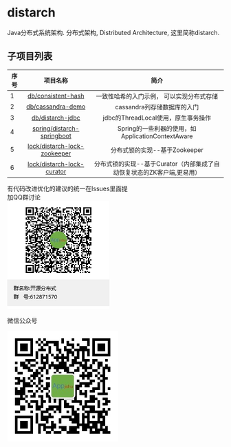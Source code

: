 # distarch

Java分布式系统架构. 分布式架构, Distributed Architecture, 这里简称distarch.

## 子项目列表

| 序号         | 项目名称           | 简介      |
| ------------- |:-------------:|:-------------:|
|  1  | [db/consistent-hash](https://github.com/liushaoming/distarch/tree/master/db/consistent-hash) | 一致性哈希的入门示例， 可以实现分布式存储 |
|  2  | [db/cassandra-demo](https://github.com/liushaoming/distarch/tree/master/db/cassandra-demo) | cassandra列存储数据库的入门 |
|  3  | [db/distarch-jdbc](https://github.com/liushaoming/distarch/tree/master/db/distarch-jdbc) | jdbc的ThreadLocal使用，原生事务操作 |
|  4  | [spring/distarch-springboot](https://github.com/liushaoming/distarch/tree/master/spring/distarch-springboot) | Spring的一些利器的使用，如ApplicationContextAware |
|  5  | [lock/distarch-lock-zookeeper](https://github.com/liushaoming/distarch/tree/master/lock/distarch-lock-zookeeper) | 分布式锁的实现--基于Zookeeper |
|  6  | [lock/distarch-lock-curator](https://github.com/liushaoming/distarch/tree/master/lock/distarch-lock-curator) | 分布式锁的实现--基于Curator（内部集成了自动恢复状态的ZK客户端,更易用） |


有代码改进优化的建议的统一在Issues里面提
<br/>
加QQ群讨论 
<br/>
![](doc/image/group-qrcode.png)

微信公众号

![](doc/image/public-account.jpg)

